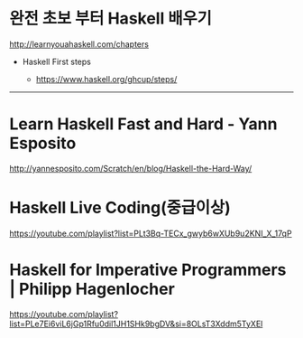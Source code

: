 # 완전 초보 부터 Haskell 배우기

http://learnyouahaskell.com/chapters

- Haskell First steps

  - https://www.haskell.org/ghcup/steps/

<hr>

# Learn Haskell Fast and Hard - Yann Esposito

http://yannesposito.com/Scratch/en/blog/Haskell-the-Hard-Way/


# Haskell Live Coding(중급이상)

https://youtube.com/playlist?list=PLt3Bq-TECx_gwyb6wXUb9u2KNI_X_17qP

# Haskell for Imperative Programmers | Philipp Hagenlocher

https://youtube.com/playlist?list=PLe7Ei6viL6jGp1Rfu0dil1JH1SHk9bgDV&si=8OLsT3Xddm5TyXEl

